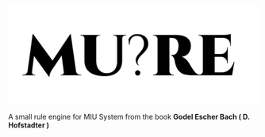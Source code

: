 <img src="./mure.png" />

A small rule engine for MIU System from the book **Godel Escher Bach ( D. Hofstadter )**
